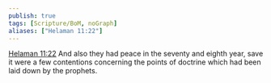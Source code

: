 ```yaml
---
publish: true
tags: [Scripture/BoM, noGraph]
aliases: ["Helaman 11:22"]
---
```

[Helaman 11:22](https://churchofjesuschrist.org/study/scriptures/bofm/hel/11?lang=eng&id=p22#p22) And also they had peace in the seventy and eighth year, save it were a few contentions concerning the points of doctrine which had been laid down by the prophets.
